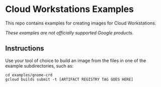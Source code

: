 # Cloud Workstations Examples

This repo contains examples for creating images for Cloud Workstations.

*These examples are not officially supported Google products.*

## Instructions

Use your tool of choice to build an image from the files in one of the
example subdirectories, such as:

```
cd examples/gnome-crd
gcloud builds submit -t [ARTIFACT REGISTRY TAG GOES HERE]
```

